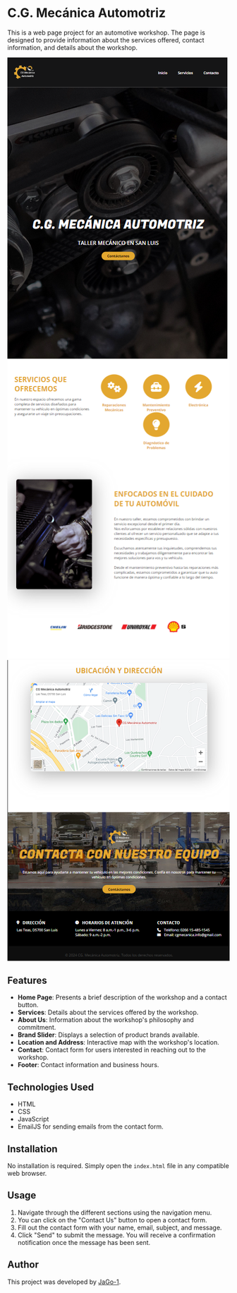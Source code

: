 # C.G. Mecánica Automotriz

This is a web page project for an automotive workshop. The page is designed to provide information about the services offered, contact information, and details about the workshop.

![Project Banner](assets/screenshots/banner1.png)![Project Banner](assets/screenshots/banner2.png)![Project Banner](assets/screenshots/banner3.png)

## Features

- **Home Page**: Presents a brief description of the workshop and a contact button.
- **Services**: Details about the services offered by the workshop.
- **About Us**: Information about the workshop's philosophy and commitment.
- **Brand Slider**: Displays a selection of product brands available.
- **Location and Address**: Interactive map with the workshop's location.
- **Contact**: Contact form for users interested in reaching out to the workshop.
- **Footer**: Contact information and business hours.

## Technologies Used

- HTML
- CSS
- JavaScript
- EmailJS for sending emails from the contact form.

## Installation

No installation is required. Simply open the `index.html` file in any compatible web browser.

## Usage

1. Navigate through the different sections using the navigation menu.
2. You can click on the "Contact Us" button to open a contact form.
3. Fill out the contact form with your name, email, subject, and message.
4. Click "Send" to submit the message. You will receive a confirmation notification once the message has been sent.

## Author

This project was developed by [JaGo-1](https://github.com/JaGo-1).
